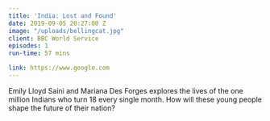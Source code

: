 ```yaml
---
title: 'India: Lost and Found'
date: 2019-09-05 20:27:00 Z
image: "/uploads/bellingcat.jpg"
client: BBC World Service
episodes: 1
run-time: 57 mins

link: https://www.google.com
---
```


Emily Lloyd Saini and Mariana Des Forges explores the lives of the one million Indians who turn 18 every single month. How will these young people shape the future of their nation?